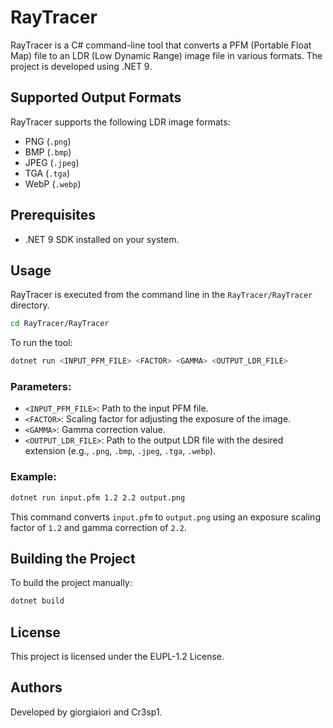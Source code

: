 # RayTracer

RayTracer is a C# command-line tool that converts a PFM (Portable Float Map) file to an LDR (Low Dynamic Range) image file in various formats. The project is developed using .NET 9.

## Supported Output Formats
RayTracer supports the following LDR image formats:
- PNG (`.png`)
- BMP (`.bmp`)
- JPEG (`.jpeg`)
- TGA (`.tga`)
- WebP (`.webp`)

## Prerequisites
- .NET 9 SDK installed on your system.

## Usage
RayTracer is executed from the command line in the `RayTracer/RayTracer` directory.

```sh
cd RayTracer/RayTracer
```

To run the tool:
```sh
dotnet run <INPUT_PFM_FILE> <FACTOR> <GAMMA> <OUTPUT_LDR_FILE>
```

### Parameters:
- `<INPUT_PFM_FILE>`: Path to the input PFM file.
- `<FACTOR>`: Scaling factor for adjusting the exposure of the image.
- `<GAMMA>`: Gamma correction value.
- `<OUTPUT_LDR_FILE>`: Path to the output LDR file with the desired extension (e.g., `.png`, `.bmp`, `.jpeg`, `.tga`, `.webp`).

### Example:
```sh
dotnet run input.pfm 1.2 2.2 output.png
```
This command converts `input.pfm` to `output.png` using an exposure scaling factor of `1.2` and gamma correction of `2.2`.

## Building the Project
To build the project manually:
```sh
dotnet build
```

## License
This project is licensed under the EUPL-1.2 License.


## Authors
Developed by giorgiaiori and Cr3sp1.

